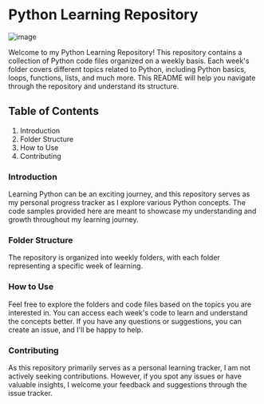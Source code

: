 # Python Learning Repository

![image](https://github.com/Zaheer-Ali/cws-python/assets/133632359/1119e468-1a45-4eb0-bf2f-948b6c46e4ef)


Welcome to my Python Learning Repository! This repository contains a collection of Python code files organized on a weekly basis. Each week's folder covers different topics related to Python, including Python basics, loops, functions, lists, and much more. This README will help you navigate through the repository and understand its structure.

## Table of Contents

1. Introduction
2. Folder Structure
3. How to Use
4. Contributing

### Introduction

Learning Python can be an exciting journey, and this repository serves as my personal progress tracker as I explore various Python concepts. The code samples provided here are meant to showcase my understanding and growth throughout my learning journey.

### Folder Structure

The repository is organized into weekly folders, with each folder representing a specific week of learning.

### How to Use

Feel free to explore the folders and code files based on the topics you are interested in. You can access each week's code to learn and understand the concepts better. If you have any questions or suggestions, you can create an issue, and I'll be happy to help.

### Contributing

As this repository primarily serves as a personal learning tracker, I am not actively seeking contributions. However, if you spot any issues or have valuable insights, I welcome your feedback and suggestions through the issue tracker.
